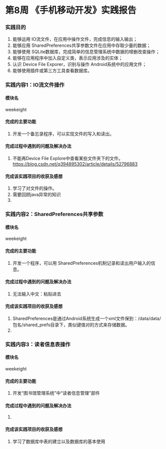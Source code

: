# 第8周 《手机移动开发》实践报告
### 实践目的
1. 能够运用   IO流文件，在应用中操作文件，完成信息的输入输出；
1. 能够应用   SharedPreferences共享参数文件在应用中存取少量的数据；
1. 能够使用   SQLite数据库，完成简单的信息管理系统中数据的增删改查操作；
1. 能够在应用程序中加入自定义类，表示应用涉及的实体；
1. 认识   Device File Exporer，识别与操作 Android系统中的应用文件；
1. 能够使用插件或第三方工具查看数据库。
### 实践内容1：IO流文件操作
#### 模块名
weekeight
#### 完成的主要功能
1. 开发一个备忘录程序，可以实现文件的写入和读出。
#### 完成过程中遇到的问题及解决办法
1. 不能再Device File Explore中查看某些文件夹下的文件。https://blog.csdn.net/q394895302/article/details/52796883
#### 完成该实践项目的收获及感想
1. 学习了对文件的操作。
1. 需要回顾java异常的知识
1. 
### 实践内容2：SharedPreferences共享参数
#### 模块名
weekeight
#### 完成的主要功能
1. 开发一个程序，可以用 SharedPreferences机制记录和读出用户输入的信息。
#### 完成过程中遇到的问题及解决办法
1. 无法输入中文：粘贴进去
#### 完成该实践项目的收获及感想
1. SharedPreferences是通过Android系统生成一个xml文件保到：/data/data/包名/shared_prefs目录下，类似键值对的方式来存储数据。
1. 
### 实践内容3：读者信息表操作
#### 模块名
weekeight
#### 完成的主要功能
1. 开发“图书馆管理系统”中“读者信息管理”部件
#### 完成过程中遇到的问题及解决办法
1. 
#### 完成该实践项目的收获及感想
1. 学习了数据库中表的建立以及数据库的基本使用